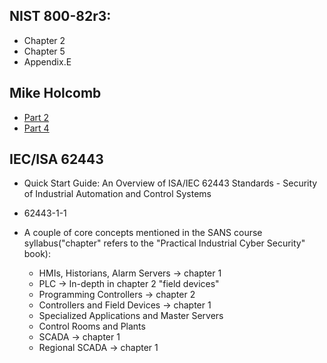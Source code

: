 ## NIST 800-82r3:
- Chapter 2
- Chapter 5
- Appendix.E 

## Mike Holcomb 
- [Part 2](https://www.youtube.com/watch?v=Ue8JjQigv-4&list=PLOSJSv0hbPZAlINIh1HcB0L8AZcSPc80g&index=3)
- [Part 4](https://www.youtube.com/watch?v=kbiMb_Kgqjs&list=PLOSJSv0hbPZAlINIh1HcB0L8AZcSPc80g&index=5) 

## IEC/ISA 62443
- Quick Start Guide: An Overview of ISA/IEC 62443 Standards - Security of Industrial Automation and Control Systems
- 62443-1-1

- A couple of core concepts mentioned in the SANS course syllabus("chapter" refers to the "Practical Industrial Cyber Security" book):
  - HMIs, Historians, Alarm Servers -> chapter 1 
  - PLC -> In-depth in chapter 2 "field devices"
  - Programming Controllers -> chapter 2
  - Controllers and Field Devices -> chapter 1 
  - Specialized Applications and Master Servers 
  - Control Rooms and Plants 
  - SCADA -> chapter 1
  - Regional SCADA -> chapter 1
